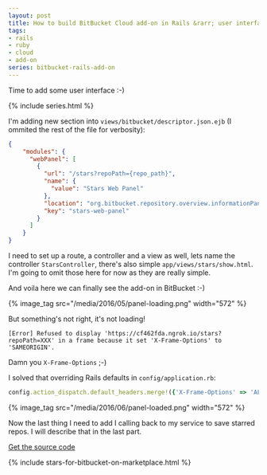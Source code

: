 ```yaml
---
layout: post
title: How to build BitBucket Cloud add-on in Rails &rarr; user interface
tags:
- rails
- ruby
- cloud
- add-on
series: bitbucket-rails-add-on
---
```

Time to add some user interface :-)

{% include series.html %}

I'm adding new section into `views/bitbucket/descriptor.json.ejb` (I ommited the rest of the file for verbosity):

```json
{
	"modules": {
	  "webPanel": [
	    {
	      "url": "/stars?repoPath={repo_path}",
	      "name": {
	        "value": "Stars Web Panel"
	      },
	      "location": "org.bitbucket.repository.overview.informationPanel",
	      "key": "stars-web-panel"
	    }
	  ]
	}	
}

```

I need to set up a route, a controller and a view as well, lets name the controller `StarsController`, there's also simple `app/views/stars/show.html`. I'm going to omit those here for now as they are really simple.

And voila here we can finally see the add-on in BitBucket :-)

{% image_tag src="/media/2016/05/panel-loading.png" width="572" %}

But something's not right, it's not loading!

```
[Error] Refused to display 'https://cf462fda.ngrok.io/stars?repoPath=XXX' in a frame because it set 'X-Frame-Options' to 'SAMEORIGIN'.
```

Damn you `X-Frame-Options` ;-)

I solved that overriding Rails defaults in `config/application.rb`:

```ruby
config.action_dispatch.default_headers.merge!({'X-Frame-Options' => 'ALLOWALL'})
```

{% image_tag src="/media/2016/06/panel-loaded.png" width="572" %}

Now the last thing I need to add I calling back to my service to save starred repos. I will describe that in the last part.

[Get the source code](https://github.com/pawelniewie/bitbucket-rails-add-on/tree/tutorial/part-5)

{% include stars-for-bitbucket-on-marketplace.html %}